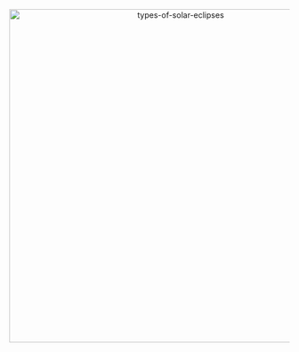 
<div align="center">
<img width="600" alt="types-of-solar-eclipses" src="https://user-images.githubusercontent.com/79408992/198835836-47118910-7ed2-4a32-8fee-65168e828463.png">
</div>
